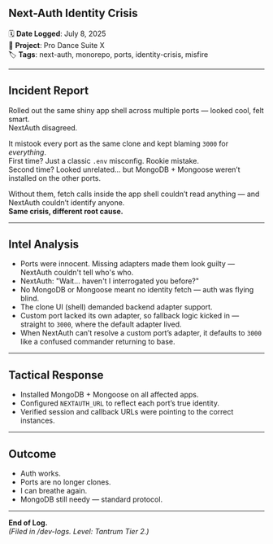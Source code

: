 ## Next-Auth Identity Crisis

🗓️ **Date Logged**: July 8, 2025  
🧠 **Project**: Pro Dance Suite X  
🏷️ **Tags**: next-auth, monorepo, ports, identity-crisis, misfire

---

## Incident Report

Rolled out the same shiny app shell across multiple ports — looked cool, felt smart.  
NextAuth disagreed.

It mistook every port as the same clone and kept blaming `3000` for _everything_.  
First time? Just a classic `.env` misconfig. Rookie mistake.  
Second time? Looked unrelated… but MongoDB + Mongoose weren’t installed on the other ports.

Without them, fetch calls inside the app shell couldn’t read anything — and NextAuth couldn’t identify anyone.  
**Same crisis, different root cause.**

---

## Intel Analysis

- Ports were innocent. Missing adapters made them look guilty — NextAuth couldn't tell who's who.
- NextAuth: "Wait... haven't I interrogated you before?"
- No MongoDB or Mongoose meant no identity fetch — auth was flying blind.
- The clone UI (shell) demanded backend adapter support.
- Custom port lacked its own adapter, so fallback logic kicked in — straight to `3000`, where the default adapter lived.
- When NextAuth can’t resolve a custom port’s adapter, it defaults to `3000` like a confused commander returning to base.

---

## Tactical Response

- Installed MongoDB + Mongoose on all affected apps.
- Configured `NEXTAUTH_URL` to reflect each port’s true identity.
- Verified session and callback URLs were pointing to the correct instances.

---

## Outcome

- Auth works.
- Ports are no longer clones.
- I can breathe again.
- MongoDB still needy — standard protocol.

---

**End of Log.**  
_(Filed in /dev-logs. Level: Tantrum Tier 2.)_
